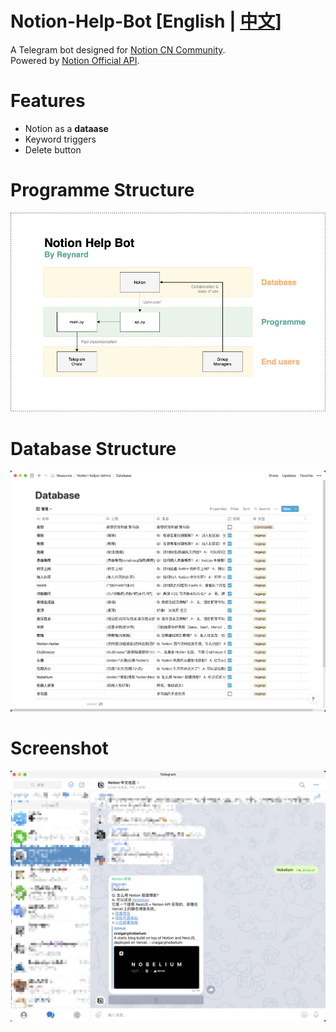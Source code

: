 # Notion-Help-Bot  [English | [中文](./README_ZH.MD)]

A Telegram bot designed for [Notion CN Community](https://t.me/Notionso).  
Powered by [Notion Official API](https://developers.notion.com/).

# Features
- Notion as a **dataase** 
- Keyword triggers
- Delete button

# Programme Structure
![img](./res/structure.jpg)  

# Database Structure
![img](./res/database.png)  

# Screenshot
![img](res/screenshot.png)    
